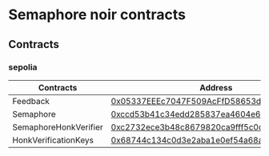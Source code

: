 # Semaphore noir contracts

## Contracts

### sepolia

| Contracts              | Address                                                                                                                         |
|------------------------|---------------------------------------------------------------------------------------------------------------------------------|
| Feedback                   | [0x05337EEEc7047F509AcFfD58653d0f19F4571c42](https://sepolia.etherscan.io/address/0x05337EEEc7047F509AcFfD58653d0f19F4571c42) |
| Semaphore                   | [0xccd53b41c34edd285837ea4604e62018762bead1](https://sepolia.etherscan.io/address/0xccd53b41c34edd285837ea4604e62018762bead1) |
| SemaphoreHonkVerifier                   | [0xc2732ece3b48c8679820ca9fff5c0c842a17e963](https://sepolia.etherscan.io/address/0xc2732ece3b48c8679820ca9fff5c0c842a17e963) |
| HonkVerificationKeys                   | [0x68744c134c0d3e2aba1e0ef54a68a4bb56775cb2](https://sepolia.etherscan.io/address/0x68744c134c0d3e2aba1e0ef54a68a4bb56775cb2) |
